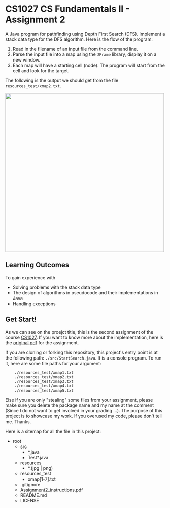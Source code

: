 # CS1027 CS Fundamentals II - Assignment 2

A Java program for pathfinding using Depth First Search (DFS). Implement a stack data type for the DFS algorithm. Here is the flow of the program:

1. Read in the filename of an input file from the command line.
2. Parse the input file into a map using the ``JFrame`` library, display it on a new window.
3. Each map will have a starting cell (node). The program will start from the cell and look for the target.

The following is the output we should get from the file ``resources_test/xmap2.txt``.

<img src="./xmap2.gif" height="500px" />


## Learning Outcomes

To gain experience with

* Solving problems with the stack data type
* The design of algorithms in pseudocode and their implementations in Java
* Handling exceptions

## Get Start!

As we can see on the proejct title, this is the second assignment of the course [CS1027](https://www.csd.uwo.ca/courses/CS1027b/). If you want to know more about the implementation, here is the [original pdf](./Assignment2_Instructions.pdf) for the assignment.

If you are cloning or forking this repository, this project's entry point is at the following path: ``./src/StartSearch.java``. It is a console program. To run it, here are some file paths for your argument:

```text
    ./resources_test/xmap1.txt
    ./resources_test/xmap2.txt
    ./resources_test/xmap3.txt
    ./resources_test/xmap4.txt
    ./resources_test/xmap5.txt
```

Else if you are only "stealing" some files from your assignment, please make sure you delete the package name and my name at the comment (Since I do not want to get involved in your grading ...). The purpose of this project is to showcase my work. If you overused my code, please don't tell me. Thanks.

Here is a sitemap for all the file in this project:

* root
  * src
    * *.java
    * Test*.java
  * resources
    * *.(jpg | png)
  * resources_test
    * xmap[1-7].txt
  * .gitignore
  * Assignment2_instructions.pdf
  * README.md
  * LICENSE
